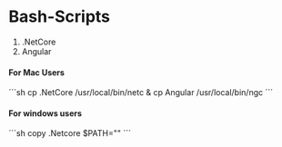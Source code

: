 # Bash-Scripts
1. .NetCore
2. Angular

#### For Mac Users
´´´sh
cp .NetCore /usr/local/bin/netc & cp Angular /usr/local/bin/ngc
´´´
#### For windows users
´´´sh
copy .Netcore $PATH=""
´´´
